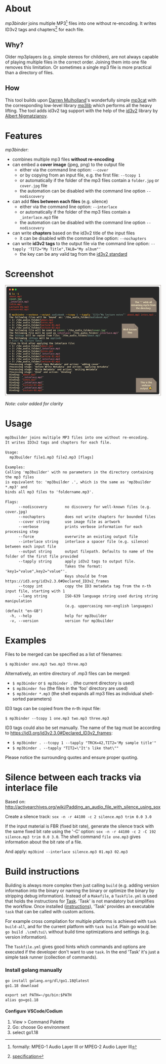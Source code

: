 # About

_mp3binder_ joins multiple MP3[^1] files into one without re-encoding. It writes ID3v2 tags and chapters[^2] for each file.

## Why?

Older mp3players (e.g. simple stereos for children), are not always capable of playing multiple files in the correct order. Joining them into one file removes this limitation. Or sometimes a single mp3 file is more practical than a directory of files.

## How

This tool builds upon [Darren Mulholland](https://github.com/dmulholl)'s wonderfully simple [mp3cat](https://github.com/dmulholl/mp3cat) with the corresponding low-level library [mp3lib](https://github.com/dmulholl/mp3lib) which performs all the heavy lifting. The tool adds id3v2 tag support with the help of the [id3v2](https://github.com/bogem/id3v2) library by [Albert Nigmatzianov](https://github.com/bogem).

# Features

_mp3binder_:

- combines multiple mp3 files **without re-encoding**
- can embed a **cover image** (jpeg, png) to the output file
  - either via the command line option: `--cover`
  - or by copying from an input file, e.g. the first file: `--tcopy 1`
  - or automatically if the folder of the mp3 files contain a `folder.jpg` or `cover.jpg` file
  - the automation can be disabled with the command line option `--nodiscovery`
- can add **files between each files** (e.g. silence)
  - either via the command line option: `--interlace`
  - or automatically if the folder of the mp3 files contain a `_interlace.mp3` file
  - the automation can be disabled with the command line option `--nodiscovery`
- can write **chapters** based on the id3v2 title of the input files
  - it can be disabled with the command line option: `--nochapters`
- can write **id3v2 tags** to the output file via the command line option: `--tapply 'TIT2="My Title",TALB="My album"'`
  - the key can be any valid tag from the [id3v2 standard](https://id3.org/id3v2.3.0#Declared_ID3v2_frames)

# Screenshot

![screenshot of the interface](doc/interface.png)

_Note: color added for clarity_

# Usage

```
mp3builder joins multiple MP3 files into one without re-encoding.
It writes ID3v2 tags and chapters for each file.

Usage:
  mp3builder file1.mp3 file2.mp3 [flags]

Examples:
Calling 'mp3builder' with no parameters in the directory containing the mp3 files
is equivalent to: 'mp3builder .', which is the same as 'mp3builder *.mp3' and
binds all mp3 files to 'foldername.mp3'.

Flags:
      --nodiscovery        no discovery for well-known files (e.g. cover.jpg)
      --nochapters         does not write chapters for bounded files
      --cover string       use image file as artwork
      --verbose            prints verbose information for each processing step
      --force              overwrite an existing output file
      --interlace string   interlace a spacer file (e.g. silence) between each input file
      --output string      output filepath. Defaults to name of the folder of the first file provided
      --tapply string      apply id3v2 tags to output file.
                           Takes the format: 'key1="value",key2="value"'.
                           Keys should be from https://id3.org/id3v2.3.0#Declared_ID3v2_frames
      --tcopy int          copy the ID3 metadata tag from the n-th input file, starting with 1
      --lang string        ISO-639 language string used during string manipulation
                           (e.g. uppercasing non-english languages) (default "en-GB")
  -h, --help               help for mp3builder
  -v, --version            version for mp3builder
```

# Examples

Files to be merged can be specified as a list of filenames:

`$ mp3binder one.mp3 two.mp3 three.mp3`

Alternatively, an entire directory of .mp3 files can be merged:

- `$ mp3binder` or `$ mp3binder .` (the current directory is used)
- `$ mp3binder foo` (the files in the 'foo' directory are used)
- `$ mp3binder *.mp3` (the shell expands all mp3 files as individual shell-sorted parameters)

ID3 tags can be copied from the n-th input file:

`$ mp3binder --tcopy 1 one.mp3 two.mp3 three.mp3`

ID3 tags could also be set manually. The name of the tag must be according to https://id3.org/id3v2.3.0#Declared_ID3v2_frames:

- `$ mp3binder . --tcopy 1 --tapply "TRCK=42,TIT2='My sample title'"`
- `$ mp3binder . --tapply "TIT2=\"It's like that\""`

Please notice the surrounding quotes and ensure proper quoting.

# Silence between each tracks via interlace file

Based on: http://activearchives.org/wiki/Padding_an_audio_file_with_silence_using_sox

Create a silence track: `sox -n -r 44100 -c 2 silence.mp3 trim 0.0 3.0`

If the input material is FBR (fixed bit rate), generate the silence track with the same fixed bit rate using the '-C' option: `sox -n -r 44100 -c 2 -C 192 silence.mp3 trim 0.0 3.0`. The shell command `file one.mp3` gives information about the bit rate of a file.

And apply: `mp3bind --interlace silence.mp3 01.mp3 02.mp3`

# Build instructions

Building is always more complex then just calling `build` (e.g. adding version information into the binary or naming the binary or optimize the binary by stripping debug information). Instead of a `Makefile`, a `Taskfile.yml` is used that holds the instructions for [Task](https://taskfile.dev). 'Task' is not mandatory but simplifies the workflow. Once installed ([instructions](https://taskfile.dev/#/installation)), 'Task' provides an executable `task` that can be called with custom actions.

For example cross compilation for multiple platforms is achieved with `task build-all`, and for the current platform with `task build`. Plain go would be: `go build .\cmd\tui\` without build time optimizations and settings (e.g. version information).

The `Taskfile.yml` gives good hints which commands and options are executed if the developer don't want to use `task`. In the end 'Task' it's just a simple task runner (collection of commands).

### Install golang manually

```
go install golang.org/dl/go1.18@latest
go1.18 download
```

```
export set PATH=~/go/bin:$PATH
alias go=go1.18
```
#### Configure VSCode/Codium

1. View > Command Palette
2. Go: choose Go environment
3. select go1.18

[^1]: formally: MPEG-1 Audio Layer III or MPEG-2 Audio Layer III
[^2]: [specification](https://id3.org/id3v2-chapters-1.0)
